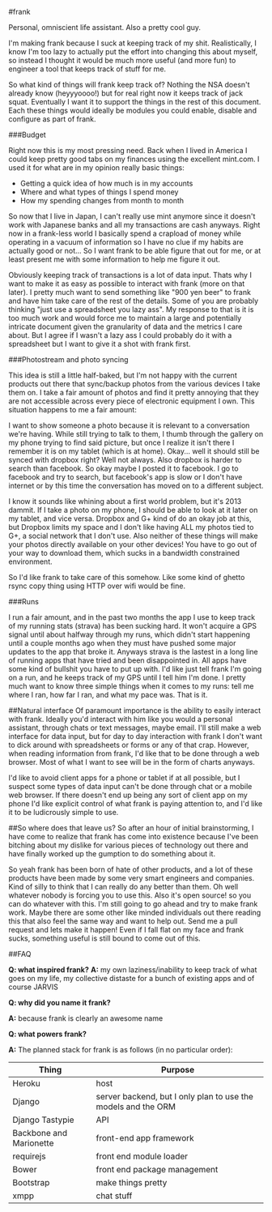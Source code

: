 #frank

Personal, omniscient life assistant. Also a pretty cool guy.

I'm making frank because I suck at keeping track of my shit. Realistically, I know I'm too lazy to actually put the effort into changing this about myself, so instead I thought it would be much more useful (and more fun) to engineer a tool that keeps track of stuff for me. 

So what kind of things will frank keep track of? Nothing the NSA doesn't already know (heyyyoooo!) but for real right now it keeps track of jack squat. Eventually I want it to support the things in the rest of this document. Each these things would ideally be modules you could enable, disable and configure as part of frank.


###Budget

Right now this is my most pressing need. Back when I lived in America I could keep pretty good tabs on my finances using the excellent mint.com. I used it for what are in my opinion really basic things:

- Getting a quick idea of how much is in my accounts
- Where and what types of things I spend money
- How my spending changes from month to month

So now that I live in Japan, I can't really use mint anymore since it doesn't work with Japanese banks and all my transactions are cash anyways. Right now in a frank-less world I basically spend a crapload of money while operating in a vacuum of information so I have no clue if my habits are actually good or not... So I want frank to be able figure that out for me, or at least present me with some information to help me figure it out.

Obviously keeping track of transactions is a lot of data input. Thats why I want to make it as easy as possible to interact with frank (more on that later). I pretty much want to send something like "900 yen beer" to frank and have him take care of the rest of the details. Some of you are probably thinking "just use a spreadsheet you lazy ass". My response to that is it is too much work and would force me to maintain a large and potentially intricate document given the granularity of data and the metrics I care about. But I agree if I wasn't a lazy ass I could probably do it with a spreadsheet but I want to give it a shot with frank first.


###Photostream and photo syncing

This idea is still a little half-baked, but I'm not happy with the current products out there that sync/backup photos from the various devices I take them on. I take a fair amount of photos and find it pretty annoying that they are not accessible across every piece of electronic equipment I own. This situation happens to me a fair amount:

I want to show someone a photo because it is relevant to a conversation we're having. While still trying to talk to them, I thumb through the gallery on my phone trying to find said picture, but once I realize it isn't there I remember it is on my tablet (which is at home). Okay... well it should still be synced with dropbox right? Well not always. Also dropbox is harder to search than facebook. So okay maybe I posted it to facebook. I go to facebook and try to search, but facebook's app is slow or I don't have internet or by this time the conversation has moved on to a different subject.

I know it sounds like whining about a first world problem, but it's 2013 dammit. If I take a photo on my phone, I should be able to look at it later on my tablet, and vice versa. Dropbox and G+ kind of do an okay job at this, but Dropbox limits my space and I don't like having ALL my photos tied to G+, a social network that I don't use. Also neither of these things will make your photos directly available on your other devices! You have to go out of your way to download them, which sucks in a bandwidth constrained environment.

So I'd like frank to take care of this somehow. Like some kind of ghetto rsync copy thing using HTTP over wifi would be fine.


###Runs

I run a fair amount, and in the past two months the app I use to keep track of my running stats (strava) has been sucking hard. It won't acquire a GPS signal until about halfway through my runs, which didn't start happening until a couple months ago when they must have pushed some major updates to the app that broke it. Anyways strava is the lastest in a long line of running apps that have tried and been disappointed in. All apps have some kind of bullshit you have to put up with. I'd like just tell frank I'm going on a run, and he keeps track of my GPS until I tell him I'm done. I pretty much want to know three simple things when it comes to my runs: tell me where I ran, how far I ran, and what my pace was. That is it.


##Natural interface
Of paramount importance is the ability to easily interact with frank. Ideally you'd interact with him like you would a personal assistant, through chats or text messages, maybe email. I'll still make a web interface for data input, but for day to day interaction with frank I don't want to dick around with spreadsheets or forms or any of that crap. However, when reading information from frank, I'd like that to be done through a web browser. Most of what I want to see will be in the form of charts anyways.

I'd like to avoid client apps for a phone or tablet if at all possible, but I suspect some types of data input can't be done through chat or a mobile web browser. If there doesn't end up being any sort of client app on my phone I'd like explicit control of what frank is paying attention to, and I'd like it to be ludicrously simple to use.


##So where does that leave us?
So after an hour of initial brainstorming, I have come to realize that frank has come into existence because I've been bitching about my dislike for various pieces of technology out there and have finally worked up the gumption to do something about it.

So yeah frank has been born of hate of other products, and a lot of these products have been made by some very smart engineers and companies. Kind of silly to think that I can really do any better than them. Oh well whatever nobody is forcing you to use this. Also it's open source! so you can do whatever with this. I'm still going to go ahead and try to make frank work. Maybe there are some other like minded individuals out there reading this that also feel the same way and want to help out. Send me a pull request and lets make it happen! Even if I fall flat on my face and frank sucks, something useful is still bound to come out of this.


##FAQ

**Q: what inspired frank?**
**A:** my own laziness/inability to keep track of what goes on my life, my collective distaste for a bunch of existing apps and of course JARVIS

**Q: why did you name it frank?**

**A:** because frank is clearly an awesome name

**Q: what powers frank?**

**A:** The planned stack for frank is as follows (in no particular order):

Thing | Purpose
--- | ---
Heroku | host
Django | server backend, but I only plan to use the models and the ORM
Django Tastypie | API
Backbone and Marionette | front-end app framework
requirejs | front end module loader
Bower | front end package management
Bootstrap | make things pretty
xmpp | chat stuff

